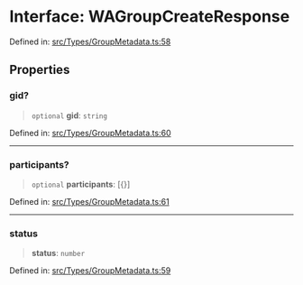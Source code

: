 # Interface: WAGroupCreateResponse

Defined in: [src/Types/GroupMetadata.ts:58](https://github.com/Fokusdotid/bail/blob/dad8cbc7bd41e0c17126095b0fc017b92c3d85cf/src/Types/GroupMetadata.ts#L58)

## Properties

### gid?

> `optional` **gid**: `string`

Defined in: [src/Types/GroupMetadata.ts:60](https://github.com/Fokusdotid/bail/blob/dad8cbc7bd41e0c17126095b0fc017b92c3d85cf/src/Types/GroupMetadata.ts#L60)

***

### participants?

> `optional` **participants**: \[\{\}\]

Defined in: [src/Types/GroupMetadata.ts:61](https://github.com/Fokusdotid/bail/blob/dad8cbc7bd41e0c17126095b0fc017b92c3d85cf/src/Types/GroupMetadata.ts#L61)

***

### status

> **status**: `number`

Defined in: [src/Types/GroupMetadata.ts:59](https://github.com/Fokusdotid/bail/blob/dad8cbc7bd41e0c17126095b0fc017b92c3d85cf/src/Types/GroupMetadata.ts#L59)
